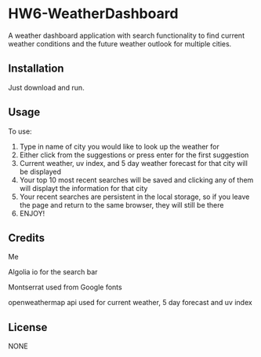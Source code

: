# HW6-WeatherDashboard
A weather dashboard application with search functionality to find current weather conditions and the future weather outlook for multiple cities.

## Installation

Just download and run.

## Usage 

To use:

1. Type in name of city you would like to look up the weather for
2. Either click from the suggestions or press enter for the first suggestion
3. Current weather, uv index, and 5 day weather forecast for that city will be displayed
4. Your top 10 most recent searches will be saved and clicking any of them will displayt the information for that city
5. Your recent searches are persistent in the local storage, so if you leave the page and return to the same browser, they will still be there
6. ENJOY!



## Credits

Me

Algolia io for the search bar

Montserrat used from Google fonts

openweathermap api used for current weather, 5 day forecast and uv index


## License

NONE